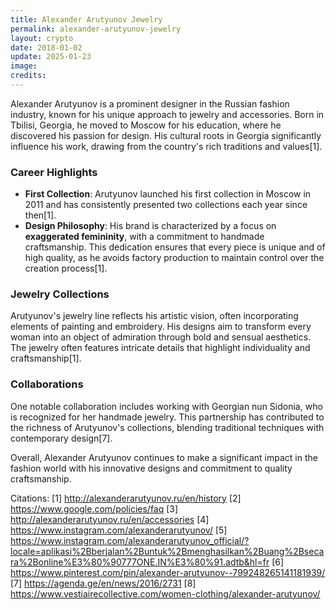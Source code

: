 ```yaml
---
title: Alexander Arutyunov Jewelry
permalink: alexander-arutyunov-jewelry
layout: crypto
date: 2018-01-02
update: 2025-01-23
image:
credits:
---
```


Alexander Arutyunov is a prominent designer in the Russian fashion industry, known for his unique approach to jewelry and accessories. Born in Tbilisi, Georgia, he moved to Moscow for his education, where he discovered his passion for design. His cultural roots in Georgia significantly influence his work, drawing from the country's rich traditions and values[1].

### Career Highlights
- **First Collection**: Arutyunov launched his first collection in Moscow in 2011 and has consistently presented two collections each year since then[1].
- **Design Philosophy**: His brand is characterized by a focus on **exaggerated femininity**, with a commitment to handmade craftsmanship. This dedication ensures that every piece is unique and of high quality, as he avoids factory production to maintain control over the creation process[1].

### Jewelry Collections
Arutyunov's jewelry line reflects his artistic vision, often incorporating elements of painting and embroidery. His designs aim to transform every woman into an object of admiration through bold and sensual aesthetics. The jewelry often features intricate details that highlight individuality and craftsmanship[1].

### Collaborations
One notable collaboration includes working with Georgian nun Sidonia, who is recognized for her handmade jewelry. This partnership has contributed to the richness of Arutyunov's collections, blending traditional techniques with contemporary design[7].

Overall, Alexander Arutyunov continues to make a significant impact in the fashion world with his innovative designs and commitment to quality craftsmanship.

Citations:
[1] http://alexanderarutyunov.ru/en/history
[2] https://www.google.com/policies/faq
[3] http://alexanderarutyunov.ru/en/accessories
[4] https://www.instagram.com/alexanderarutyunov/
[5] https://www.instagram.com/alexanderarutyunov_official/?locale=aplikasi%2Bberjalan%2Buntuk%2Bmenghasilkan%2Buang%2Bsecara%2Bonline%E3%80%90777ONE.IN%E3%80%91.adtb&hl=fr
[6] https://www.pinterest.com/pin/alexander-arutyunov--799248265141181939/
[7] https://agenda.ge/en/news/2016/2731
[8] https://www.vestiairecollective.com/women-clothing/alexander-arutyunov/
